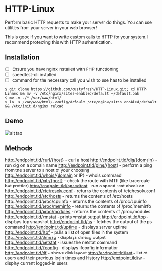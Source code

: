HTTP-Linux
==========

Perform basic HTTP requests to make your server do things. You can use utilities from your server in your web browser!

This is good if you want to write custom calls to HTTP for your system. I recommend protecting this with HTTP authentication.

## Installation
-[ ] Ensure you have nginx installed with PHP functioning
-[ ] speedtest-cli installed
-[ ] command for the necessary call you wish to use has to be installed
```
$ git clone https://github.com/dustyfresh/HTTP-Linux.git; cd HTTP-Linnux && mv -v /etc/nginx/sites-enabled/default ~/default.bak
$ mv -v ./* /var/www/html/
$ ln -s /var/www/html/.config/default /etc/nginx/sites-enabled/default && /etc/init.d/nginx reload
```

## Demo
![alt tag](http://i.imgur.com/mllKc76.gif)

## Methods

http://endpoint.tld/curl/{host} - curl a host
http://endpoint.tld/dig/{domain} - run dig on a domain name
http://endpoint.tld/ping/{host} - perform a ping from the server to a host of your choosing
http://endpoint.tld/whois/{domain or IP} - whois command
http://endpoint.tld/mtr/{host} - check the route with MTR (like traceroute but prettier)
http://endpoint.tld/speedtest - run a speed-test check on 
http://endpoint.tld/etc/resolv.conf - returns the contents of /etc/resolv.conf
http://endpoint.tld/etc/hosts - returns the contents of /etc/hosts
http://endpoint.tld/proc/cpuinfo - returns the contents of /proc/cpuinfo
http://endpoint.tld/proc/meminfo - returns the contents of /proc/meminfo
http://endpoint.tld/proc/modules - returns the contents of /proc/modules
http://endpoint.tld/vmstat - prints vmstat output
http://endpoint.tld/top - displays top snapshot
http://endpoint.tld/ps - fetches the output of the ps command
http://endpoint.tld/uptime - displays server uptime
http://endpoint.tld/lsof - pulls a list of open files in the system
http://endpoint.tld/dmesg - displays dmesg output
http://endpoint.tld/netstat - issues the netstat command
http://endpoint.tld/ifconfig - displays ifconfig information
http://endpoint.tld/df - shows disk layout
http://endpoint.tld/last - list of users and their previous login times and history
http://endpoint.tld/w - display current logged-in users
